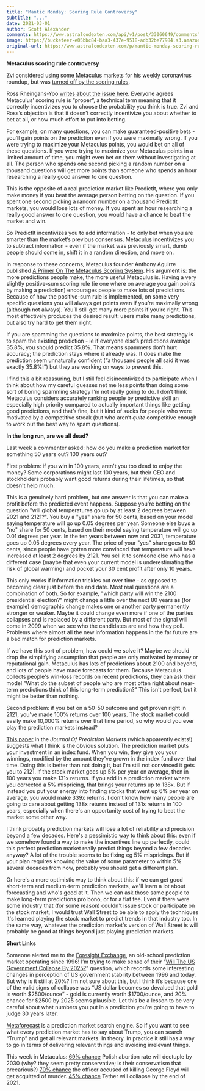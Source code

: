 ```yaml
---
title: "Mantic Monday: Scoring Rule Controversy"
subtitle: "..."
date: 2021-03-01
author: Scott Alexander
comments: https://www.astralcodexten.com/api/v1/post/33060649/comments?&all_comments=true
image: https://bucketeer-e05bbc84-baa3-437e-9518-adb32be77984.s3.amazonaws.com/public/images/972ae339-67db-462b-a4af-508e937e5dbd_1280x1158.jpeg
original-url: https://www.astralcodexten.com/p/mantic-monday-scoring-rule-controversy
---
```

**Metaculus scoring rule controversy**

Zvi considered using some Metaculus markets for his weekly coronavirus roundup, but was [turned off by the scoring rules](https://www.lesswrong.com/posts/PQACEuWpkSyRgHC4p/covid-2-11-as-expected). 

Ross Rheingans-Yoo [writes about the issue here](https://blog.rossry.net/metaculus/). Everyone agrees Metaculus’ scoring rule is “proper”, a technical term meaning that it correctly incentivizes you to choose the probability you think is true. Zvi and Ross’s objection is that it doesn’t correctly incentivize you about whether to bet at all, or how much effort to put into betting. 

For example, on many questions, you can make guaranteed-positive bets - you’ll gain points on the prediction even if you were maximally wrong. If you were trying to maximize your Metaculus points, you would bet on all of these questions. If you were trying to maximize your Metaculus points in a limited amount of time, you might even bet on them without investigating at all. The person who spends one second picking a random number on a thousand questions will get more points than someone who spends an hour researching a really good answer to one question.

This is the opposite of a real prediction market like PredictIt, where you only make money if you beat the average person betting on the question. If you spent one second picking a random number on a thousand PredictIt markets, you would lose lots of money. If you spent an hour researching a really good answer to one question, you would have a chance to beat the market and win. 

So PredictIt incentivizes you to add information - to only bet when you are smarter than the market’s previous consensus. Metaculus incentivizes you to subtract information - even if the market was previously smart, dumb people should come in, shift it in a random direction, and move on.

In response to these concerns, Metaculus founder Anthony Aguirre published [A Primer On The Metaculus Scoring System](https://metaculus.medium.com/a-primer-on-the-metaculus-scoring-rule-eb9a974cd204). His argument is: the more predictions people make, the more useful Metaculus is. Having a very slightly positive-sum scoring rule (ie one where on average you gain points by making a prediction) encourages people to make lots of predictions. Because of how the positive-sum rule is implemented, on some very specific questions you will always get points even if you’re maximally wrong (although not always). You’ll still get many more points if you’re right. This most effectively produces the desired result: users make many predictions, but also try hard to get them right. 

If you are spamming the questions to maximize points, the best strategy is to spam the existing prediction - ie if everyone else’s predictions average 35.8%, you should predict 35.8%. That means spammers don’t hurt accuracy; the prediction stays where it already was. It does make the prediction seem unnaturally confident (“a thousand people all said it was exactly 35.8%!”) but they are working on ways to prevent this. 

I find this a bit reassuring, but I still feel disincentivized to participate when I think about how my careful guesses net me less points than doing some sort of boring spamming strategy I’m not really going to do. I don’t think Metaculus considers accurately ranking people by predictive skill an especially high priority compared to actually important things like getting good predictions, and that’s fine, but it kind of sucks for people who were motivated by a competitive streak (but who aren’t _quite_ competitive enough to work out the best way to spam questions).

**In the long run, are we all dead?**

Last week a commenter asked: how do you make a prediction market for something 50 years out? 100 years out?

First problem: if you win in 100 years, aren't you too dead to enjoy the money? Some corporations might last 100 years, but their CEO and stockholders probably want good returns during their lifetimes, so that doesn't help much.

This is a genuinely hard problem, but one answer is that you can make a profit before the predicted event happens. Suppose you're betting on the question "will global temperatures go up by at least 2 degrees between 2021 and 2121?". You buy a "yes" share for 50 cents, based on your model saying temperature will go up 0.05 degrees per year. Someone else buys a "no" share for 50 cents, based on their model saying temperature will go up 0.01 degrees per year. In the ten years between now and 2031, temperature goes up 0.05 degrees every year. The price of your "yes" share goes to 80 cents, since people have gotten more convinced that temperature will have increased at least 2 degrees by 2121. You sell it to someone else who has a different case (maybe that even your current model is underestimating the risk of global warming) and pocket your 30 cent profit after only 10 years.

This only works if information trickles out over time - as opposed to becoming clear just before the end date. Most real questions are a combination of both. So for example, "which party will win the 2100 presidential election?" might change a little over the next 80 years as (for example) demographic change makes one or another party permanently stronger or weaker. Maybe it could change even more if one of the parties collapses and is replaced by a different party. But most of the signal will come in 2099 when we see who the candidates are and how they poll. Problems where almost all the new information happens in the far future are a bad match for prediction markets.

If we have this sort of problem, how could we solve it? Maybe we should drop the simplifying assumption that people are only motivated by money or reputational gain. Metaculus has lots of predictions about 2100 and beyond, and lots of people have made forecasts for them. Because Metaculus collects people's win-loss records on recent predictions, they can ask their model "What do the subset of people who are most often right about near-term predictions think of this long-term prediction?" This isn't perfect, but it might be better than nothing.

Second problem: if you bet on a 50-50 outcome and get proven right in 2121, you've made 100% returns over 100 years. The stock market could easily make 10,000% returns over that time period, so why would you ever play the prediction markets instead?

[This paper](http://ubplj.org/index.php/jpm/article/view/592) in the _Journal Of Prediction Markets_ (which apparently exists!) suggests what I think is the obvious solution. The prediction market puts your investment in an index fund. When you win, they give you your winnings, modified by the amount they've grown in the index fund over that time. Doing this is better than not doing it, but I'm still not convinced it gets you to 2121. If the stock market goes up 5% per year on average, then in 100 years you make 131x returns. If you add in a prediction market where you corrected a 5% mispricing, that brings your returns up to 138x. But if instead you put your energy into finding stocks that went up 6% per year on average, you would make 339x returns. I don't know how many people are going to care about getting 138x returns instead of 131x returns in 100 years, especially when there's an opportunity cost of trying to beat the market some other way.

I think probably prediction markets will lose a lot of reliability and precision beyond a few decades. Here's a pessimistic way to think about this: even if we somehow found a way to make the incentives line up perfectly, could this perfect prediction market really predict things beyond a few decades anyway? A lot of the trouble seems to be fixing eg 5% mispricings. But if your plan requires knowing the value of some parameter to within 5% several decades from now, probably you should get a different plan.

Or here's a more optimistic way to think about this: if we can get good short-term and medium-term prediction markets, we'll learn a lot about forecasting and who's good at it. Then we can ask those same people to make long-term predictions pro bono, or for a flat fee. Even if there were some industry that (for some reason) couldn't issue stock or participate on the stock market, I would trust Wall Street to be able to apply the techniques it's learned playing the stock market to predict trends in that industry too. In the same way, whatever the prediction market's version of Wall Street is will probably be good at things beyond just playing prediction markets.

**Short Links**

Someone alerted me to the [Foresight Exchange](http://foresightexchange.com), an old-school prediction market operating since 1996! I’m trying to make sense of their “[Will The US Government Collapse By 2025?](http://foresightexchange.com/fx-bin/Claim?claim=USgn)” question, which records some interesting changes in perception of US government stability between 1996 and today. But why is it still at 20%? I’m not sure about this, but I think it’s because one of the valid signs of collapse was “US dollar becomes so devalued that gold is worth $2500/ounce” - gold is currently worth $1700/ounce, and 20% chance for $2500 by 2025 seems plausible. Let this be a lesson to be very careful about what numbers you put in a prediction you’re going to have to judge 30 years later.

[Metaforecast](https://metaforecast.org/) is a prediction market search engine. So if you want to see what every prediction market has to say about Trump, you can search “Trump” and get all relevant markets. In theory. In practice it still has a way to go in terms of delivering relevant things and avoiding irrelevant things.

This week in Metaculus: [69% chance](https://www.metaculus.com/questions/6506/10x-abortion-in-poland-by-2030/) Polish abortion rate will dectuple by 2030 (why? they seem pretty conservative; is their conservatism that precarious?) [70% chance](https://www.metaculus.com/questions/4816/will-derek-chauvin-be-acquitted-of-all-murder-charges/) the officer accused of killing George Floyd will get acquitted of murder. [45% chance](https://www.metaculus.com/questions/6656/tether-in-2021/) Tether will collapse by the end of 2021. 
